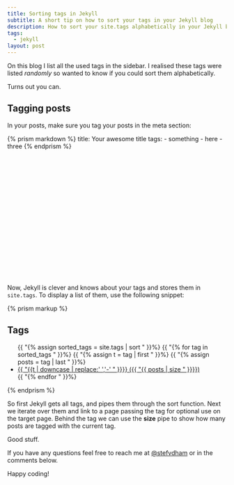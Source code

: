 ```yaml
---
title: Sorting tags in Jekyll
subtitle: A short tip on how to sort your tags in your Jekyll blog
description: How to sort your site.tags alphabetically in your Jekyll blog
tags:
  - jekyll
layout: post
---
```


<div class="teaser" style='background: transparent url(/images/headers/sorting.gif) no-repeat center center;'></div>

On this blog I list all the used tags in the sidebar. I realised these tags were listed _randomly_ so wanted to know if you could sort them alphabetically.

Turns out you can.

## Tagging posts
In your posts, make sure you tag your posts in the meta section:

{% prism markdown %}
title: Your awesome title
tags:
	- something
	- here
	- three
{% endprism %}

<!-- Rectangle Ad -->
<center>
<ins class="adsbygoogle"
     style="display:inline-block;width:336px;height:280px"
     data-ad-client="ca-pub-0534492338431642"
     data-ad-slot="3199566305"></ins>
</center>
<script>
(adsbygoogle = window.adsbygoogle || []).push({});
</script>

Now, Jekyll is clever and knows about your tags and stores them in `site.tags`. To display a list of them, use the following snippet:

{% prism markup %}
<h2>Tags</h2>
<ul>
{{ "{% assign sorted_tags = site.tags | sort " }}%}
{{ "{% for tag in sorted_tags " }}%}
  {{ "{% assign t = tag | first " }}%}
  {{ "{% assign posts = tag | last " }}%}
  <li>
  	<a href="/tags/# {{ "{{ t | downcase | replace:' ','-'" }}}}">
		{{ "{{t | downcase | replace:' ','-' " }}}} 
  		<span>({{ "{{ posts | size " }}}})</span>
  	</a>
  </li>
{{ "{% endfor " }}%}
</ul>
{% endprism %}

So first Jekyll gets all tags, and pipes them through the sort function. Next we iterate over them and link to a page passing the tag for optional use on the target page. Behind the tag we can use the **size** pipe to show how many posts are tagged with the current tag.

Good stuff.

If you have any questions feel free to reach me at [@stefvdham](http://twitter.com/stefvdham) or in the comments below.

Happy coding!

